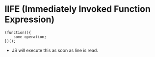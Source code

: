 # IIFE (Immediately Invoked Function Expression)
```
(function(){
    some operation;
})();
```
* JS will execute this as soon as line is read. 